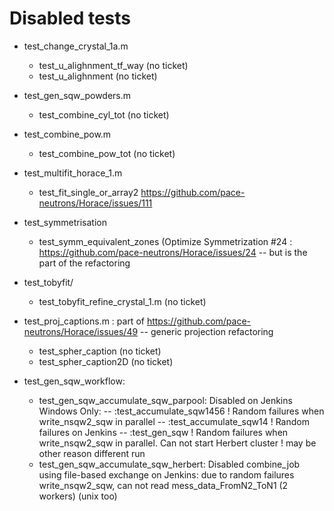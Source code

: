 # Disabled tests

- test_change_crystal_1a.m
	- test_u_alighnment_tf_way (no ticket)
	- test_u_alighnment (no ticket)

- test_gen_sqw_powders.m
	- test_combine_cyl_tot (no ticket)

- test_combine_pow.m
	- test_combine_pow_tot (no ticket)

- test_multifit_horace_1.m
	- test_fit_single_or_array2 https://github.com/pace-neutrons/Horace/issues/111

- test_symmetrisation
	- test_symm_equivalent_zones (Optimize Symmetrization #24 : https://github.com/pace-neutrons/Horace/issues/24 -- but is the part of the refactoring

- test_tobyfit/
	- test_tobyfit_refine_crystal_1.m (no ticket)

- test_proj_captions.m  : part of https://github.com/pace-neutrons/Horace/issues/49 -- generic projection refactoring
	- test_spher_caption (no ticket)
	- test_spher_caption2D (no ticket)
 
- test_gen_sqw_workflow:
   - test_gen_sqw_accumulate_sqw_parpool: Disabled on Jenkins Windows Only:
      -- :test_accumulate_sqw1456 ! Random failures when write_nsqw2_sqw in parallel
      -- :test_accumulate_sqw14   ! Random failures on Jenkins 
      -- :test_gen_sqw            ! Random failures when write_nsqw2_sqw in parallel. Can not start Herbert cluster
                                  ! may be other reason different run
    - test_gen_sqw_accumulate_sqw_herbert: Disabled combine_job using file-based exchange on Jenkins:
         due to random failures write_nsqw2_sqw, can not read mess_data_FromN2_ToN1 (2 workers) (unix too)


